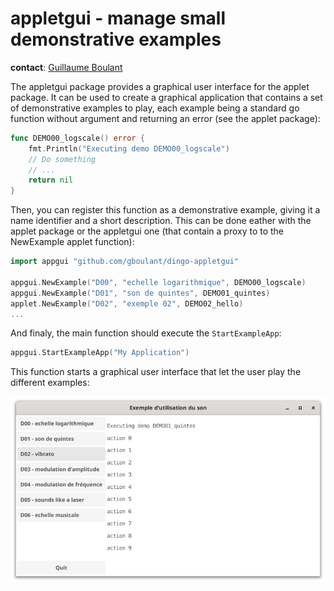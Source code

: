 # appletgui - manage small demonstrative examples

**contact**: [Guillaume Boulant](mailto:gboulant@gmail.com?subject=dingo-applet)

The appletgui package provides a graphical user interface for the applet
package. It can be used to create a graphical application that contains
a set of demonstrative examples to play, each example being a standard go
function without argument and returning an error (see the applet package):

```go
func DEMO00_logscale() error {
    fmt.Println("Executing demo DEMO00_logscale")
    // Do something
    // ...
    return nil
}
```

Then, you can register this function as a demonstrative example, giving
it a name identifier and a short description. This can be done eather
with the applet package or the appletgui one (that contain a proxy to to
the NewExample applet function):

```go
import appgui "github.com/gboulant/dingo-appletgui"

appgui.NewExample("D00", "echelle logarithmique", DEMO00_logscale)
appgui.NewExample("D01", "son de quintes", DEMO01_quintes)
applet.NewExample("D02", "exemple 02", DEMO02_hello)
...
```

And finaly, the main function should execute the `StartExampleApp`:

```go
appgui.StartExampleApp("My Application")
```

This function starts a graphical user interface that let the user play
the different examples:

![appletgui](demos/guiapp/guiapp.png)
